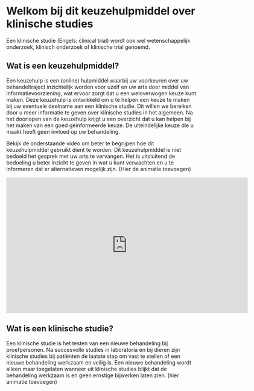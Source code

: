 # Welkom bij dit keuzehulpmiddel over klinische studies
Een klinische studie (Engels: clinical trial) wordt ook wel wetenschappelijk onderzoek, klinisch onderzoek of klinische trial genoemd. 


## Wat is een keuzehulpmiddel?

Een keuzehulp is een (online) hulpmiddel waarbij uw voorkeuren over uw behandeltraject inzichtelijk worden voor uzelf en uw arts door middel van informatievoorziening, wat ervoor zorgt dat u een weloverwogen keuze kunt maken. Deze keuzehulp is ontwikkeld om u te helpen een keuze te maken bij uw eventuele deelname aan een klinische studie. Dit willen we bereiken door u meer informatie te geven over klinische studies in het algemeen. Na het doorlopen van de keuzehulp krijgt u een overzicht dat u kan helpen bij het maken van een goed geïnformeerde keuze. 
De uiteindelijke keuze die u maakt heeft geen invloed op uw behandeling.

Bekijk de onderstaande video om beter te begrijpen hoe dit keuzehulpmiddel gebruikt dient te worden. Dit keuzehulpmiddel is niet bedoeld het gesprek met uw arts te vervangen. Het is uitsluitend de bedoeling u beter inzicht te geven in wat u kunt verwachten en u te informeren dat er alternatieven mogelijk zijn.
(Hier de animatie toevoegen)

<iframe src="https://player.vimeo.com/video/211269365?title=0&byline=0&portrait=0" width="640" height="360" frameborder="0" allow="autoplay; fullscreen; picture-in-picture" allowfullscreen></iframe>

## Wat is een klinische studie?

Een klinische studie is het testen van een nieuwe behandeling bij proefpersonen. Na succesvolle studies in laboratoria en bij dieren zijn klinische studies bij patiënten de laatste stap om vast te stellen of een nieuwe behandeling werkzaam en veilig is. Een nieuwe behandeling wordt alleen maar toegelaten wanneer uit klinische studies blijkt dat de behandeling werkzaam is en geen ernstige bijwerken laten zien.
(hier animatie toevoegen)



